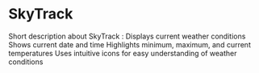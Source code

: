 # SkyTrack
Short description about SkyTrack :   Displays current weather conditions Shows current date and time Highlights minimum, maximum, and current temperatures Uses intuitive icons for easy understanding of weather conditions
